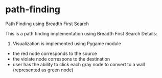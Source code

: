 # path-finding
Path Finding using Breadth First Search

This is a path finding implementation using Breadth First Search
Details:
1. Visualization is implemented using Pygame module
- the red node corresponds to the source
- the violate node correspons to the destination
- user has the ability to click each gray node to convert to a wall (represented as green node)
